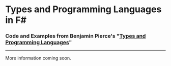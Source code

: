 Types and Programming Languages in F#
===
### Code and Examples from Benjamin Pierce's "[Types and Programming Languages](http://www.cis.upenn.edu/~bcpierce/tapl/)"

---

More information coming soon.
